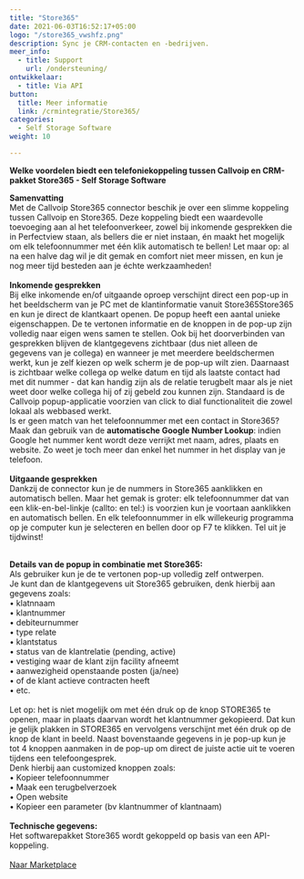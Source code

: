 ```yaml
---
title: "Store365"
date: 2021-06-03T16:52:17+05:00
logo: "/store365_vwshfz.png"
description: Sync je CRM-contacten en -bedrijven.
meer_info:
  - title: Support
    url: /ondersteuning/
ontwikkelaar:
  - title: Via API
button:
  title: Meer informatie
  link: /crmintegratie/Store365/
categories:
  - Self Storage Software
weight: 10

---
```


**Welke voordelen biedt een telefoniekoppeling tussen Callvoip en CRM-pakket Store365 - Self Storage Software**

**Samenvatting** <br>
Met de Callvoip Store365 connector beschik je over een slimme koppeling tussen Callvoip en Store365. Deze koppeling biedt een waardevolle toevoeging aan al het telefoonverkeer, zowel bij inkomende gesprekken die in Perfectview staan, als bellers die er niet instaan, én maakt het mogelijk om elk telefoonnummer met één klik automatisch te bellen! Let maar op: al na een halve dag wil je dit gemak en comfort niet meer missen, en kun je nog meer tijd besteden aan je échte werkzaamheden!<br>
<br>
**Inkomende gesprekken**<br>
Bij elke inkomende en/of uitgaande oproep verschijnt direct een pop-up in het beeldscherm van je PC met de klantinformatie vanuit Store365Store365 en kun je direct de klantkaart openen. De popup heeft een aantal unieke eigenschappen. De te vertonen informatie en de knoppen in de pop-up zijn volledig naar eigen wens samen te stellen. Ook bij het doorverbinden van gesprekken blijven de klantgegevens zichtbaar (dus niet alleen de gegevens van je collega) en wanneer je met meerdere beeldschermen werkt, kun je zelf kiezen op welk scherm je de pop-up wilt zien. Daarnaast is zichtbaar welke collega op welke datum en tijd als laatste contact had met dit nummer - dat kan handig zijn als de relatie terugbelt maar als je niet weet door welke collega hij of zij gebeld zou kunnen zijn. Standaard is de Callvoip popup-applicatie voorzien van click to dial functionaliteit die zowel lokaal als webbased werkt. <br>
Is er geen match van het telefoonnummer met een contact in Store365? Maak dan gebruik van de **automatische Google Number Lookup**: indien Google het nummer kent wordt deze verrijkt met naam, adres, plaats en website. Zo weet je toch meer dan enkel het nummer in het display van je telefoon. <br>
<br>
**Uitgaande gesprekken**<br>
Dankzij de connector kun je de nummers in Store365 aanklikken en automatisch bellen. Maar het gemak is groter: elk telefoonnummer dat van een klik-en-bel-linkje (callto: en tel:) is voorzien kun je voortaan aanklikken en automatisch bellen. En elk telefoonnummer in elk willekeurig programma op je computer kun je selecteren en bellen door op F7 te klikken. Tel uit je tijdwinst! <br><br>

**Details van de popup in combinatie met Store365:**<br>
Als gebruiker kun je de te vertonen pop-up volledig zelf ontwerpen. <br>
Je kunt dan de klantgegevens uit Store365 gebruiken, denk hierbij aan gegevens zoals: <br>
• klatnnaam<br>
• klantnummer<br>
• debiteurnummer<br>
• type relate<br>
• klantstatus<br>
• status van de klantrelatie (pending, active) <br>
• vestiging waar de klant zijn facility afneemt <br>
• aanwezigheid openstaande posten (ja/nee) <br>
• of de klant actieve contracten heeft <br>
• etc. <br>
<br>
Let op: het is niet mogelijk om met één druk op de knop STORE365 te openen, maar in plaats daarvan wordt het klantnummer gekopieerd. Dat kun je gelijk plakken in STORE365 en vervolgens verschijnt met één druk op de knop de klant in beeld. 
Naast bovenstaande gegevens in je pop-up kun je tot 4 knoppen aanmaken in de pop-up om direct de juiste actie uit te voeren tijdens een telefoongesprek. <br>
Denk hierbij aan customized knoppen zoals: <br>
• Kopieer telefoonnummer<br>
• Maak een terugbelverzoek<br>
• Open website <br>
• Kopieer een parameter (bv klantnummer of klantnaam) <br>
<br>
**Technische gegevens:**<br>
Het softwarepakket Store365 wordt gekoppeld op basis van een API-koppeling.<br>
<br><a href="/marketplace" class="button">Naar Marketplace</a>
